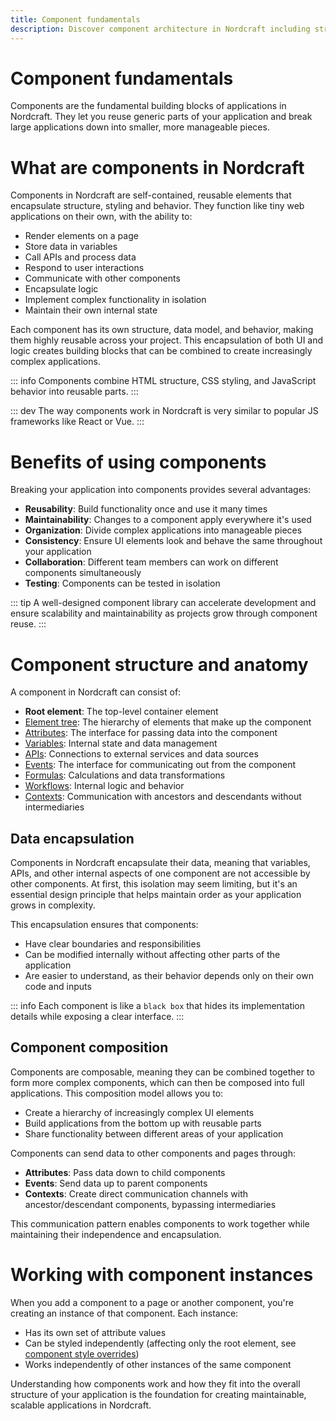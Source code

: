```yaml
---
title: Component fundamentals
description: Discover component architecture in Nordcraft including structure, benefits, data encapsulation and composition patterns for application design.
---
```


# Component fundamentals
Components are the fundamental building blocks of applications in Nordcraft. They let you reuse generic parts of your application and break large applications down into smaller, more manageable pieces.

# What are components in Nordcraft
Components in Nordcraft are self-contained, reusable elements that encapsulate structure, styling and behavior. They function like tiny web applications on their own, with the ability to:
- Render elements on a page
- Store data in variables
- Call APIs and process data
- Respond to user interactions
- Communicate with other components
- Encapsulate logic
- Implement complex functionality in isolation
- Maintain their own internal state

Each component has its own structure, data model, and behavior, making them highly reusable across your project. This encapsulation of both UI and logic creates building blocks that can be combined to create increasingly complex applications.

::: info
Components combine HTML structure, CSS styling, and JavaScript behavior into reusable parts.
:::

::: dev
The way components work in Nordcraft is very similar to popular JS frameworks like React or Vue.
:::

# Benefits of using components
Breaking your application into components provides several advantages:
- **Reusability**: Build functionality once and use it many times
- **Maintainability**: Changes to a component apply everywhere it's used
- **Organization**: Divide complex applications into manageable pieces
- **Consistency**: Ensure UI elements look and behave the same throughout your application
- **Collaboration**: Different team members can work on different components simultaneously
- **Testing**: Components can be tested in isolation

::: tip
A well-designed component library can accelerate development and ensure scalability and maintainability as projects grow through component reuse.
:::

# Component structure and anatomy
A component in Nordcraft can consist of:
- **Root element**: The top-level container element
- [Element tree](/the-editor/element-tree): The hierarchy of elements that make up the component
- [Attributes](/components/interface-and-lifecycle#defining-attributes): The interface for passing data into the component
- [Variables](/variables/overview): Internal state and data management
- [APIs](/connecting-data/overview): Connections to external services and data sources
- [Events](/components/interface-and-lifecycle#setting-up-events): The interface for communicating out from the component
- [Formulas](/formulas/overview): Calculations and data transformations
- [Workflows](/workflows/overview): Internal logic and behavior
- [Contexts](/contexts/overview): Communication with ancestors and descendants without intermediaries

## Data encapsulation
Components in Nordcraft encapsulate their data, meaning that variables, APIs, and other internal aspects of one component are not accessible by other components. At first, this isolation may seem limiting, but it's an essential design principle that helps maintain order as your application grows in complexity.

This encapsulation ensures that components:
- Have clear boundaries and responsibilities
- Can be modified internally without affecting other parts of the application
- Are easier to understand, as their behavior depends only on their own code and inputs

::: info
Each component is like a `black box` that hides its implementation details while exposing a clear interface.
:::

## Component composition
Components are composable, meaning they can be combined together to form more complex components, which can then be composed into full applications. This composition model allows you to:
- Create a hierarchy of increasingly complex UI elements
- Build applications from the bottom up with reusable parts
- Share functionality between different areas of your application

Components can send data to other components and pages through:
- **Attributes**: Pass data down to child components
- **Events**: Send data up to parent components
- **Contexts**: Create direct communication channels with ancestor/descendant components, bypassing intermediaries

This communication pattern enables components to work together while maintaining their independence and encapsulation.

# Working with component instances
When you add a component to a page or another component, you're creating an instance of that component. Each instance:
- Has its own set of attribute values
- Can be styled independently (affecting only the root element, see [component style overrides](/styling/conditional-styles#component-style-overrides))
- Works independently of other instances of the same component

Understanding how components work and how they fit into the overall structure of your application is the foundation for creating maintainable, scalable applications in Nordcraft.